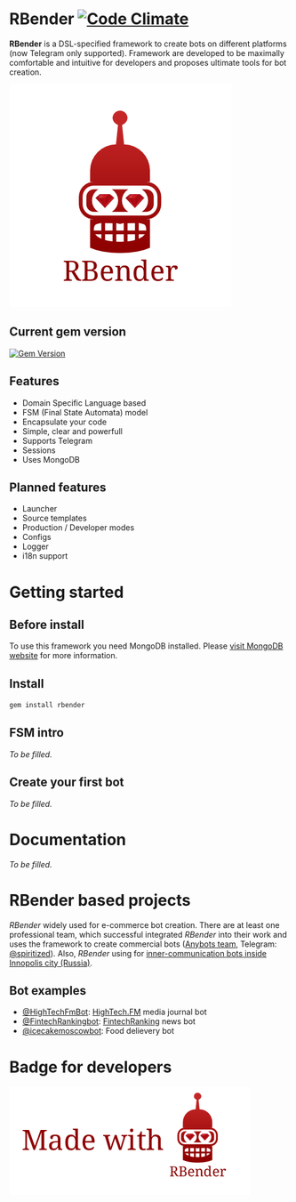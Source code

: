 # RBender [![Code Climate](https://codeclimate.com/github/art2rik/rbender/badges/gpa.svg)](https://codeclimate.com/github/art2rik/rbender)
**RBender** is a DSL-specified framework to create bots on different platforms (now Telegram only supported). Framework are developed to be maximally comfortable and intuitive for developers and proposes ultimate tools for bot creation.

![](https://github.com/art2rik/rbender/blob/master/img/rbender.png "Logo")
## Current gem version
[![Gem Version](https://badge.fury.io/rb/rbender.svg)](https://badge.fury.io/rb/rbender)

## Features
* Domain Specific Language based
* FSM (Final State Automata) model
* Encapsulate your code
* Simple, clear and powerfull
* Supports Telegram
* Sessions
* Uses MongoDB

## Planned features
* Launcher
* Source templates
* Production / Developer modes
* Configs
* Logger
* i18n support

# Getting started
## Before install
To use this framework you need MongoDB installed. Please [visit MongoDB website](https://docs.mongodb.com/manual/installation/) for more information.

## Install
```bash
gem install rbender
```
## FSM intro
*To be filled.*

## Create your first bot
*To be filled.*

# Documentation
*To be filled.*

# RBender based projects
*RBender* widely used for e-commerce bot creation. There are at least one professional team, which successful integrated *RBender* into their work and uses the framework to create commercial bots ([Anybots team](https://t.me/anybots), Telegram: [@spiritized](https://telegram.me/spiritized)). Also, *RBender* using for [inner-communication bots inside Innopolis city (Russia)](https://hightech.fm/2017/04/01/innopolis_bots).
## Bot examples
* [@HighTechFmBot](https://telegram.me/HighTechFmBot): [HighTech.FM](https://hightech.fm) media journal bot
* [@FintechRankingbot](https://telegram.me/FintechRankingbot): [FintechRanking](https://fintechranking.com) news bot
* [@icecakemoscowbot](https://telegram.me/icecakemoscowbot): Food delievery bot

# Badge for developers
![](https://github.com/art2rik/rbender/blob/master/img/madewithrbender.png "Stamp")
